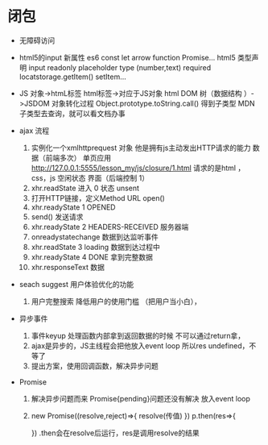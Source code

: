 # 闭包
  - 无障碍访问
  - html5的input 新属性
     es6  const let arrow function Promise...
     html5 <!DOCTYPE html>  类型声明
          input readonly  placeholder   type (number,text)  required
          locatstorage.getItem()   setItem...
  - JS 对象->htmL标签
     html标签->对应于JS对象
         html DOM 树（数据结构 ）->JSDOM  对象转化过程
         Object.prototype.toString.call() 得到子类型
         MDN 子类型去查询，就可以看文档办事
  - ajax 流程
     1. 实例化一个xmlhttprequest 对象
            他是拥有js主动发出HTTP请求的能力  数据（前端多次） 单页应用
            http://127.0.0.1:5555/lesson_my/js/closure/1.html 请求的是html ，css，js
            空闲状态  界面（后端控制 1）
     2. xhr.readState 进入 0  状态  unsent
     3. 打开HTTP链接，定义Method URL open()
     4. xhr.readyState  1    OPENED
     5. send()  发送请求
     6. xhr.readyState  2 HEADERS-RECEIVED  服务器端
     7. onreadystatechange  数据到达监听事件
     8. xhr.readState 3 loading 数据到达过程中
     9. xhr.readyState 4 DONE 拿到完整数据
     10. xhr.responseText  数据
  - seach suggest 用户体验优化的功能
     1. 用户完整搜索
       降低用户的使用门槛 （把用户当小白），

  - 异步事件
     1. 事件keyup
        处理函数内部拿到返回数据的时候
          不可以通过return拿，
     2. ajax是异步的，JS主线程会把他放入event loop
         所以res undefined，不等了
     3. 提出方案，使用回调函数，解决异步问题
  - Promise
     1. 解决异步问题而来
        Promise{pending}问题还没有解决 放入event loop
     2. new Promise((resolve,reject)=>{
           resolve(传值)
        })
        p.then(res=>{

        })
        .then会在resolve后运行，res是调用resolve的结果